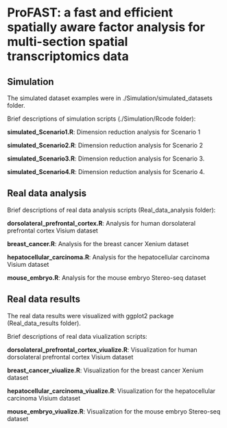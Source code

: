 
# ProFAST: a fast and efficient spatially aware factor analysis for multi-section spatial transcriptomics data

## Simulation 
The simulated dataset examples were in ./Simulation/simulated_datasets folder.

Brief descriptions of simulation scripts (./Simulation/Rcode folder):


**simulated_Scenario1.R**: Dimension reduction analysis for Scenario 1


**simulated_Scenario2.R**: Dimension reduction analysis for Scenario 2 

**simulated_Scenario3.R**: Dimension reduction analysis for Scenario 3.

**simulated_Scenario4.R**: Dimension reduction analysis for Scenario 4.

## Real data analysis


Brief descriptions of real data analysis scripts (Real_data_analysis folder):

**dorsolateral_prefrontal_cortex.R**: Analysis for  human dorsolateral prefrontal cortex Visium dataset

**breast_cancer.R**:   Analysis for the breast cancer Xenium dataset

**hepatocellular_carcinoma.R**:    Analysis for   the hepatocellular carcinoma Visium dataset

**mouse_embryo.R**:  Analysis for  the mouse embryo Stereo-seq dataset



## Real data results 
The real data results  were visualized with ggplot2 package (Real_data_results folder).

Brief descriptions of real data viualization  scripts:

**dorsolateral_prefrontal_cortex_viualize.R**: Visualization  for  human dorsolateral prefrontal cortex Visium dataset

**breast_cancer_viualize.R**: Visualization  for the breast cancer Xenium dataset

**hepatocellular_carcinoma_viualize.R**:  Visualization  for   the hepatocellular carcinoma Visium dataset

**mouse_embryo_viualize.R**: Visualization  for the mouse embryo Stereo-seq dataset

